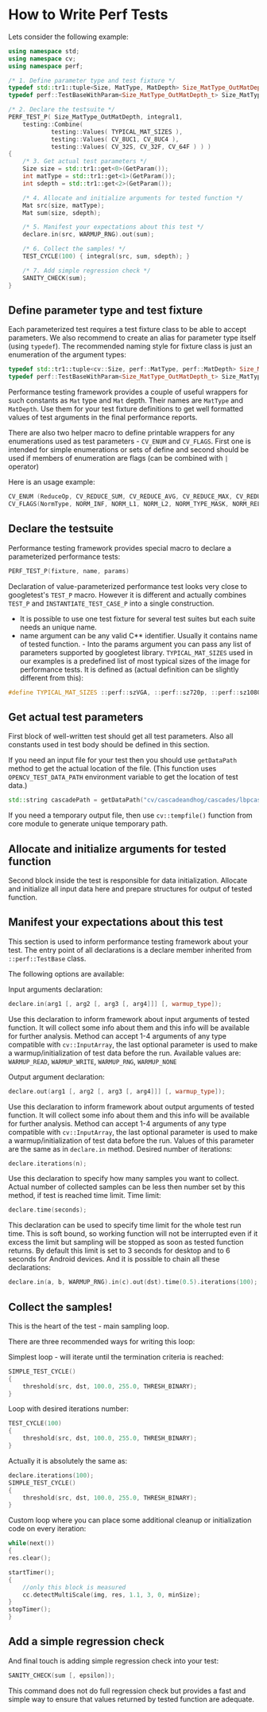 How to Write Perf Tests
=======================

Lets consider the following example:

```.cpp
using namespace std;
using namespace cv;
using namespace perf;

/* 1. Define parameter type and test fixture */
typedef std::tr1::tuple<Size, MatType, MatDepth> Size_MatType_OutMatDepth_t;
typedef perf::TestBaseWithParam<Size_MatType_OutMatDepth_t> Size_MatType_OutMatDepth;

/* 2. Declare the testsuite */
PERF_TEST_P( Size_MatType_OutMatDepth, integral1,
    testing::Combine(
            testing::Values( TYPICAL_MAT_SIZES ),
            testing::Values( CV_8UC1, CV_8UC4 ),
            testing::Values( CV_32S, CV_32F, CV_64F ) ) )
{
    /* 3. Get actual test parameters */
    Size size = std::tr1::get<0>(GetParam());
    int matType = std::tr1::get<1>(GetParam());
    int sdepth = std::tr1::get<2>(GetParam());

    /* 4. Allocate and initialize arguments for tested function */
    Mat src(size, matType);
    Mat sum(size, sdepth);

    /* 5. Manifest your expectations about this test */
    declare.in(src, WARMUP_RNG).out(sum);

    /* 6. Collect the samples! */
    TEST_CYCLE(100) { integral(src, sum, sdepth); }

    /* 7. Add simple regression check */
    SANITY_CHECK(sum);
}
```

Define parameter type and test fixture
--------------------------------------

Each parameterized test requires a test fixture class to be able to accept parameters. We also recommend to create an alias for parameter type itself (using `typedef`).
The recommended naming style for fixture class is just an enumeration of the argument types:

```.cpp
typedef std::tr1::tuple<cv::Size, perf::MatType, perf::MatDepth> Size_MatType_OutMatDepth_t;
typedef perf::TestBaseWithParam<Size_MatType_OutMatDepth_t> Size_MatType_OutMatDepth;
```

Performance testing framework provides a couple of useful wrappers for such constants as `Mat` type and `Mat` depth. Their names are `MatType` and `MatDepth`. Use them for your test fixture definitions to get well formatted values of test arguments in the final performance reports.

There are also two helper macro to define printable wrappers for any enumerations used as test parameters - `CV_ENUM` and `CV_FLAGS`. First one is intended for simple enumerations or sets of define and second should be used if members of enumeration are flags (can be combined with `|` operator)

Here is an usage example:

```.cpp
CV_ENUM (ReduceOp, CV_REDUCE_SUM, CV_REDUCE_AVG, CV_REDUCE_MAX, CV_REDUCE_MIN)
CV_FLAGS(NormType, NORM_INF, NORM_L1, NORM_L2, NORM_TYPE_MASK, NORM_RELATIVE, NORM_MINMAX)
```

Declare the testsuite
---------------------

Performance testing framework provides special macro to declare a parameterized performance tests:

```.cpp
PERF_TEST_P(fixture, name, params)
```

Declaration of value-parameterized performance test looks very close to googletest's `TEST_P` macro. However it is different and actually combines `TEST_P` and `INSTANTIATE_TEST_CASE_P` into a single construction.

-   It is possible to use one test fixture for several test suites but each suite needs an unique name.
-   name argument can be any valid C** identifier. Usually it contains name of tested function. - Into the params argument you can pass any list of parameters supported by googletest library.
    `TYPICAL_MAT_SIZES` used in our examples is a predefined list of most typical sizes of the image for performance tests. It is defined as (actual definition can be slightly different from this):

```.cpp
#define TYPICAL_MAT_SIZES ::perf::szVGA, ::perf::sz720p, ::perf::sz1080p, ::perf::szODD
```

Get actual test parameters
--------------------------

First block of well-written test should get all test parameters. Also all constants used in test body should be defined in this section.

If you need an input file for your test then you should use `getDataPath` method to get the actual location of the file. (This function uses `OPENCV_TEST_DATA_PATH` environment variable to get the location of test data.)

```.cpp
std::string cascadePath = getDataPath("cv/cascadeandhog/cascades/lbpcascade_frontalface.xml");
```

If you need a temporary output file, then use `cv::tempfile()` function from core module to generate unique temporary path.

Allocate and initialize arguments for tested function
-----------------------------------------------------

Second block inside the test is responsible for data initialization. Allocate and initialize all input data here and prepare structures for output of tested function.

Manifest your expectations about this test
------------------------------------------

This section is used to inform performance testing framework about your test. The entry point of all declarations is a declare member inherited from `::perf::TestBase` class.

The following options are available:

Input arguments declaration:

```.cpp
declare.in(arg1 [, arg2 [, arg3 [, arg4]]] [, warmup_type]);
```

Use this declaration to inform framework about input arguments of tested function. It will collect some info about them and this info will be available for further analysis. Method can accept 1-4 arguments of any type compatible with `cv::InputArray`, the last optional parameter is used to make a warmup/initialization of test data before the run. Available values are: `WARMUP_READ`, `WARMUP_WRITE`, `WARMUP_RNG`, `WARMUP_NONE`

Output argument declaration:

```.cpp
declare.out(arg1 [, arg2 [, arg3 [, arg4]]] [, warmup_type]);
```
Use this declaration to inform framework about output arguments of tested function. It will collect some info about them and this info will be available for further analysis. Method can accept 1-4 arguments of any type compatible with `cv::InputArray`, the last optional parameter is used to make a warmup/initialization of test data before the run. Values of this parameter are the same as in `declare.in` method.
Desired number of iterations:

```.cpp
declare.iterations(n);
```

Use this declaration to specify how many samples you want to collect. Actual number of collected samples can be less then number set by this method, if test is reached time limit.
Time limit:

```.cpp
declare.time(seconds);
```

This declaration can be used to specify time limit for the whole test run time. This is soft bound, so working function will not be interrupted even if it excess the limit but sampling will be stopped as soon as tested function returns. By default this limit is set to 3 seconds for desktop and to 6 seconds for Android devices.
And it is possible to chain all these declarations:

```.cpp
declare.in(a, b, WARMUP_RNG).in(c).out(dst).time(0.5).iterations(100);
```

Collect the samples!
--------------------

This is the heart of the test - main sampling loop.

There are three recommended ways for writing this loop:

Simplest loop - will iterate until the termination criteria is reached:

```.cpp
SIMPLE_TEST_CYCLE()
{
    threshold(src, dst, 100.0, 255.0, THRESH_BINARY);
}
```

Loop with desired iterations number:

```.cpp
TEST_CYCLE(100)
{
    threshold(src, dst, 100.0, 255.0, THRESH_BINARY);
}
```

Actually it is absolutely the same as:

```.cpp
declare.iterations(100);
SIMPLE_TEST_CYCLE()
{
    threshold(src, dst, 100.0, 255.0, THRESH_BINARY);
}
```

Custom loop where you can place some additional cleanup or initialization code on every iteration:

```.cpp
while(next())
{
res.clear();

startTimer();
{
    //only this block is measured
    cc.detectMultiScale(img, res, 1.1, 3, 0, minSize);
}
stopTimer();
}
```

Add a simple regression check
-----------------------------

And final touch is adding simple regression check into your test:

```.cpp
SANITY_CHECK(sum [, epsilon]);
```

This command does not do full regression check but provides a fast and simple way to ensure that values returned by tested function are adequate.

